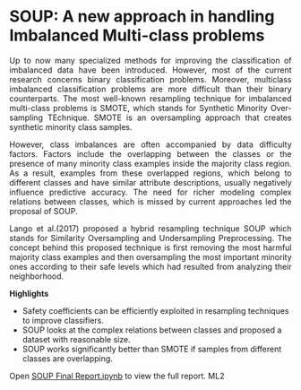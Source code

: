 # SOUP: A new approach in handling Imbalanced Multi-class problems

<p align="justify">Up to now many specialized methods for improving the classification of imbalanced data have been introduced. However, most of the current research concerns binary classification problems. Moreover, multiclass imbalanced classification problems are more difficult than their binary counterparts. The most well-known resampling technique for imbalanced multi-class problems is SMOTE, which stands for Synthetic Minority Over-sampling TEchnique. SMOTE is an oversampling approach that creates synthetic minority class samples.</p>

<p align="justify">However, class imbalances are often accompanied by data difficulty factors. Factors include the overlapping between the classes or the presence of many minority class examples inside the majority class region. As a result, examples from these overlapped regions, which belong to different classes and have similar attribute descriptions, usually negatively influence predictive accuracy. The need for richer modeling complex relations between classes, which is missed by current approaches led the proposal of SOUP.</p>

<p align="justify">Lango et al.(2017) proposed a hybrid resampling technique SOUP which stands for Similarity Oversampling and Undersampling Preprocessing. The concept behind this proposed technique is first removing the most harmful majority class examples and then oversampling the most important minority ones according to their safe levels which had resulted from analyzing their neighborhood.</p>

<b>Highlights</b>
<ul>
	<li>Safety coefficients can be efficiently exploited in resampling techniques to improve classifiers.</li>
	<li>SOUP looks at the complex relations between classes and proposed a dataset with reasonable size.</li>
	<li>SOUP works significantly better than SMOTE if samples from different classes are overlapping.</li>
</ul>

Open <a href="https://github.com/jazeljayme/SOUP-A-new-approach-in-handling-Imbalanced-Multi-class-problems/blob/master/SOUP%20Final%20Report.ipynb">SOUP Final Report.ipynb</a> to view the full report.
ML2

